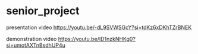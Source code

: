 # senior_project
presentation video https://youtu.be/-dL9SVWSGcY?si=tdKz6xDKhTZrBNEK

demonstration video https://youtu.be/ID1nzkNHKg0?si=umotAXTnBsdhUP4u
